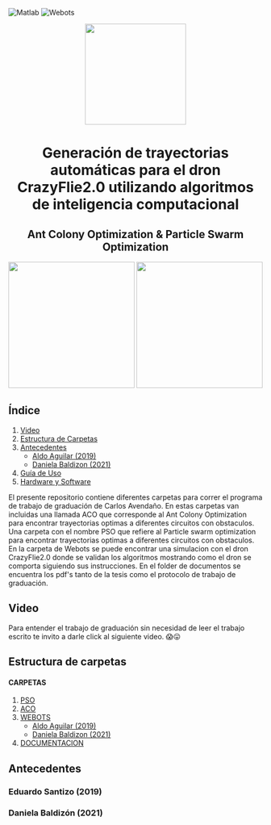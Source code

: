 ![Matlab](https://img.shields.io/badge/Matlab-R2018b-orange)
![Webots](https://img.shields.io/badge/Webots-R2022a-red)

<div id="header" align="center">
 <img src="https://user-images.githubusercontent.com/60333304/203876818-7c387308-8f45-4c76-8a62-0c51ac23f6ae.png" width = "200"/>
 <h1 align = "center">  Generación de trayectorias automáticas para el dron
CrazyFlie2.0 utilizando algoritmos de inteligencia
computacional
  <h2 align = "center">  Ant Colony Optimization     &      Particle Swarm Optimization
</div>
 
 <div id="image" align= "center">
  <img src="https://user-images.githubusercontent.com/60333304/203881069-be0e931b-f758-43d7-9fd0-70e1a3b46b5e.gif" width = "250"/>
  <img src="https://user-images.githubusercontent.com/60333304/203880292-3d7f9288-9886-48ef-8d4a-efe5c1038b1f.gif" width = "250"/>
 </div>

## Índice

1. [Video](#video)
2. [Estructura de Carpetas](#estructura-de-carpetas)
3. [Antecedentes](#antecedentes)
   - [Aldo Aguilar (2019)](#aldo-aguilar-2019)
   - [Daniela Baldizon (2021)](#daniela-baldizon-2021)
4. [Guía de Uso](#guía-de-uso)
5. [Hardware y Software](#hardware-y-software)



El presente repositorio contiene diferentes carpetas para correr el programa de trabajo de graduación de Carlos Avendaño.
 En estas carpetas van incluidas una llamada ACO que corresponde al Ant Colony Optimization para encontrar trayectorias optimas a diferentes circuitos con
 obstaculos. Una carpeta con el nombre PSO que refiere al Particle swarm optimization para encontrar trayectorias optimas a diferentes circuitos con obstaculos.
 En la carpeta de Webots se puede encontrar una simulacion con el dron CrazyFlie2.0 donde se validan los algoritmos mostrando como el dron se comporta siguiendo sus
 instrucciones.
 En el folder de documentos se encuentra los pdf's tanto de la tesis como el protocolo de trabajo de graduación.

  ## Video
  Para entender el trabajo de graduación sin necesidad de leer el trabajo escrito te invito a darle click al siguiente video. 😱😛
  




  ## Estructura de carpetas
  
  #### CARPETAS

1. [PSO]([#Carlos-Avenda-o-Tesis-2022/CODIGOS/ACO/](https://github.com/CAVENDANO17192/Carlos-Avenda-o-Tesis-2022/tree/main/CODIGOS/ACO))
2. [ACO](#ACO)
3. [WEBOTS](#WEBOTS)
   - [Aldo Aguilar (2019)](#aldo-aguilar-2019)
   - [Daniela Baldizon (2021)](#daniela-baldizon-2021)
4. [DOCUMENTACION](#DOCUMENTACION)

  
  
  ## Antecedentes
### Eduardo Santizo (2019)
### Daniela Baldizón (2021)
